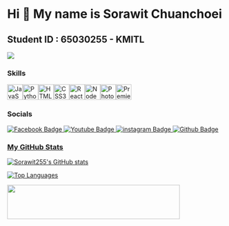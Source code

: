 Hi 👋 My name is Sorawit Chuanchoei
===================================

Student ID : 65030255 - KMITL
-----------------------------
<a href="https://www.github.com/Sorawit255" target="_blank" rel="noreferrer"><img src="https://img.shields.io/github/followers/Sorawit255?logo=github&style=for-the-badge&title_color=0891b2&text_color=ffffff&icon_color=facc15&bg_color=27272a"  /></a>

### Skills

<p align="left">
<a href="https://developer.mozilla.org/en-US/docs/Web/JavaScript" target="_blank" rel="noreferrer"><img src="https://raw.githubusercontent.com/danielcranney/readme-generator/main/public/icons/skills/javascript-colored.svg" width="36" height="36" alt="JavaScript" /></a><a href="https://www.python.org/" target="_blank" rel="noreferrer"><img src="https://raw.githubusercontent.com/danielcranney/readme-generator/main/public/icons/skills/python-colored.svg" width="36" height="36" alt="Python" /></a><a href="https://developer.mozilla.org/en-US/docs/Glossary/HTML5" target="_blank" rel="noreferrer"><img src="https://raw.githubusercontent.com/danielcranney/readme-generator/main/public/icons/skills/html5-colored.svg" width="36" height="36" alt="HTML5" /></a><a href="https://www.w3.org/TR/CSS/#css" target="_blank" rel="noreferrer"><img src="https://raw.githubusercontent.com/danielcranney/readme-generator/main/public/icons/skills/css3-colored.svg" width="36" height="36" alt="CSS3" /></a><a href="https://reactjs.org/" target="_blank" rel="noreferrer"><img src="https://raw.githubusercontent.com/danielcranney/readme-generator/main/public/icons/skills/react-colored.svg" width="36" height="36" alt="React" /></a><a href="https://nodejs.org/en/" target="_blank" rel="noreferrer"><img src="https://raw.githubusercontent.com/danielcranney/readme-generator/main/public/icons/skills/nodejs-colored.svg" width="36" height="36" alt="NodeJS" /></a><a href="https://www.adobe.com/uk/products/photoshop.html" target="_blank" rel="noreferrer"><img src="https://raw.githubusercontent.com/danielcranney/readme-generator/main/public/icons/skills/photoshop-colored.svg" width="36" height="36" alt="Photoshop" /></a><a href="https://www.adobe.com/uk/products/premiere.html" target="_blank" rel="noreferrer"><img src="https://raw.githubusercontent.com/danielcranney/readme-generator/main/public/icons/skills/premierepro-colored.svg" width="36" height="36" alt="Premiere Pro" /></a>
</p>

### Socials
<div id="badges">
  <a href="https://www.facebook.com/DragonDarc/" target="_blank" rel="noreferrer">
    <img src="https://img.shields.io/badge/Facebook-blue?style=for-the-badge&logo=Facebook&logoColor=white" alt="Facebook Badge"/>
  </a>
  <a href="https://www.youtube.com/@sorawitchuanchoei8466" target="_blank" rel="noreferrer">
    <img src="https://img.shields.io/badge/YouTube-red?style=for-the-badge&logo=youtube&logoColor=white" alt="Youtube Badge"/>
  </a>
  <a href="http://www.instagram.com/sorawit.d.arc" target="_blank" rel="noreferrer">
    <img src="https://img.shields.io/badge/instagram-pink?style=for-the-badge&logo=instagram&logoColor=white" alt="instagram Badge"/>
  </a>
  <a href="https://www.github.com/Sorawit255" target="_blank" rel="noreferrer">
    <img src="https://img.shields.io/badge/Github-black?style=for-the-badge&logo=Github&logoColor=white" alt="Github Badge"/>
</div>


### My GitHub Stats

<a href="http://www.github.com/Sorawit255"><img src="https://github-readme-stats.vercel.app/api?username=Sorawit255&show_icons=true&hide=&count_private=true&title_color=0891b2&text_color=ffffff&icon_color=facc15&bg_color=27272a&hide_border=true&show_icons=true" alt="Sorawit255's GitHub stats" /></a>


<a href="https://github.com/Sorawit255" align="left"><img src="https://github-readme-stats.vercel.app/api/top-langs/?username=Sorawit255&langs_count=10&title_color=0891b2&text_color=ffffff&icon_color=facc15&bg_color=27272a&hide_border=true&locale=en&custom_title=Top%20%Languages" alt="Top Languages" /></a>

<img src="https://komarev.com/ghpvc/?username=Sorawit255e&style=flat-square&color=blue"  width="400" height="80" alt=""/>
